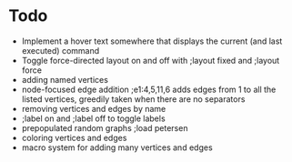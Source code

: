 # Todo

 - Implement a hover text somewhere that displays the current (and last executed) command
 - Toggle force-directed layout on and off with ;layout fixed and ;layout force 
 - adding named vertices
 - node-focused edge addition ;e1:4,5,11,6 adds edges from 1 to all the listed
   vertices, greedily taken when there are no separators
 - removing vertices and edges by name 
 - ;label on and ;label off to toggle labels 
 - prepopulated random graphs ;load petersen
 - coloring vertices and edges
 - macro system for adding many vertices and edges
